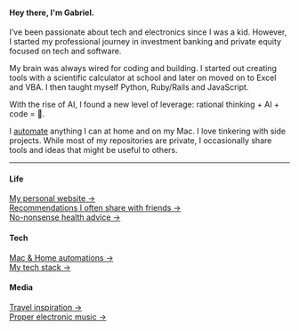 #### Hey there, I'm Gabriel.

I’ve been passionate about tech and electronics since I was a kid. However, I started my professional journey in investment banking and private equity focused on tech and software. 

My brain was always wired for coding and building. I started out creating tools with a scientific calculator at school and later on moved on to Excel and VBA. I then taught myself Python, Ruby/Rails and JavaScript.

With the rise of AI, I found a new level of leverage: rational thinking + AI + code = 🚀.

I [automate](https://www.gabrielbacha.com/optimization/?utm_source=github&utm_medium=referral&utm_campaign=github_profile) anything I can at home and on my Mac. I love tinkering with side projects. While most of my repositories are private, I occasionally share tools and ideas that might be useful to others.

---
#### Life
[My personal website →](https://www.gabrielbacha.com/?utm_source=github&utm_medium=referral&utm_campaign=github_profile)  
[Recommendations I often share with friends →](https://www.gabrielbacha.com/goldmine/?utm_source=github&utm_medium=referral&utm_campaign=github_profile)  
[No-nonsense health advice →](https://www.gabrielbacha.com/health/?utm_source=github&utm_medium=referral&utm_campaign=github_profile)  

#### Tech
[Mac & Home automations →](https://www.gabrielbacha.com/optimization/?utm_source=github&utm_medium=referral&utm_campaign=github_profile)  
[My tech stack →](https://www.gabrielbacha.com/uses/?utm_source=github&utm_medium=referral&utm_campaign=github_profile)  

#### Media
[Travel inspiration →](https://www.instagram.com/bachagabriel/)  
[Proper electronic music →](https://soundcloud.com/gabrielbacha)  
